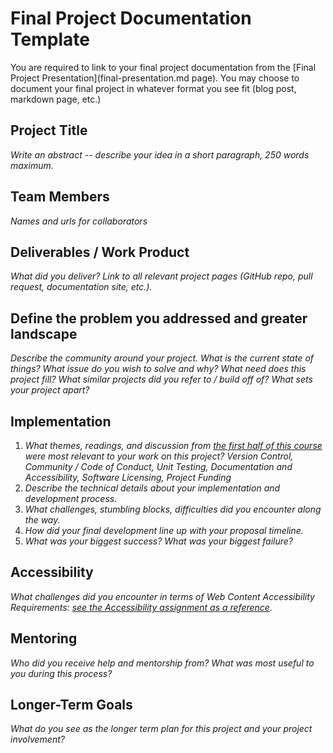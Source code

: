 # Final Project Documentation Template

You are required to link to your final project documentation from the [Final Project Presentation](final-presentation.md page). You may choose to document your final project in whatever format you see fit (blog post, markdown page, etc.)

## Project Title

_Write an abstract -- describe your idea in a short paragraph, 250 words maximum._

## Team Members

_Names and urls for collaborators_

## Deliverables / Work Product

_What did you deliver? Link to all relevant project pages (GitHub repo, pull request, documentation site, etc.)._

## Define the problem you addressed and greater landscape

_Describe the community around your project. What is the current state of things? What issue do you wish to solve and why? What need does this project fill? What similar projects did you refer to / build off of? What sets your project apart?_

## Implementation
1. _What themes, readings, and discussion from [the first half of this course](https://github.com/Open-Source-Studio-at-ITP/Syllabus) were most relevant to your work on this project? Version Control, Community / Code of Conduct, Unit Testing, Documentation and Accessibility, Software Licensing, Project Funding_
2. _Describe the technical details about your implementation and development process._
3. _What challenges, stumbling blocks, difficulties did you encounter along the way._
4. _How did your final development line up with your proposal timeline._
5. _What was your biggest success? What was your biggest failure?_

## Accessibility

_What challenges did you encounter in terms of Web Content Accessibility Requirements: [see the Accessibility assignment as a reference](https://github.com/Open-Source-Studio-at-ITP/Syllabus/blob/source/accessibility-assignment.md#instructions)._

## Mentoring

_Who did you receive help and mentorship from? What was most useful to you during this process?_

## Longer-Term Goals

_What do you see as the longer term plan for this project and your project involvement?_
